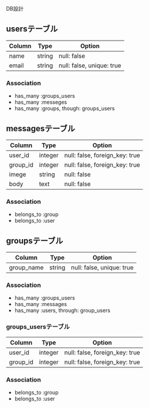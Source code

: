 DB設計
## usersテーブル
|Column|Type|Option|
|------|----|------|
|name|string|null: false|
|email|string|null: false, unique: true|

### Association
- has_many :groups_users
- has_many :messeges
- has_many :groups, though: groups_users

## messagesテーブル
|Column|Type|Option|
|------|----|------|
|user_id|integer|null: false, foreign_key: true|
|group_id|integer|null: false, foreign_key: true|
|imege|string|null: false|
|body|text|null: false|

### Association
- belongs_to :group
- belongs_to :user

## groupsテーブル
|Column|Type|Option|
|------|----|------|
|group_name|string|null: false, unique: true|

### Association
- has_many :groups_users
- has_many :messages
- has_many :users, through: group_users

### groups_usersテーブル
|Column|Type|Option|
|------|----|------|
|user_id|integer|null: false, foreign_key: true|
|group_id|integer|null: false, foreign_key: true|

### Association
- belongs_to :group
- belongs_to :user

